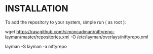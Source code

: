 INSTALLATION
============

To add the repository to your system, simple run ( as root ):

wget https://raw.github.com/simoncadman/niftyrepo-layman/master/repositories.xml -O /etc/layman/overlays/niftyrepo.xml

layman -S
layman -a niftyrepo




